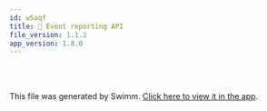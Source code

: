 ```yaml
---
id: w5aqf
title: 📢 Event reporting API
file_version: 1.1.2
app_version: 1.8.0
---
```


<br/>

<br/>

This file was generated by Swimm. [Click here to view it in the app](https://swimm-web-app.web.app/repos/Z2l0aHViJTNBJTNBZGVtbyUzQSUzQXN3aW1tdXNlcnRlc3RpbmcxMQ==/docs/w5aqf).
